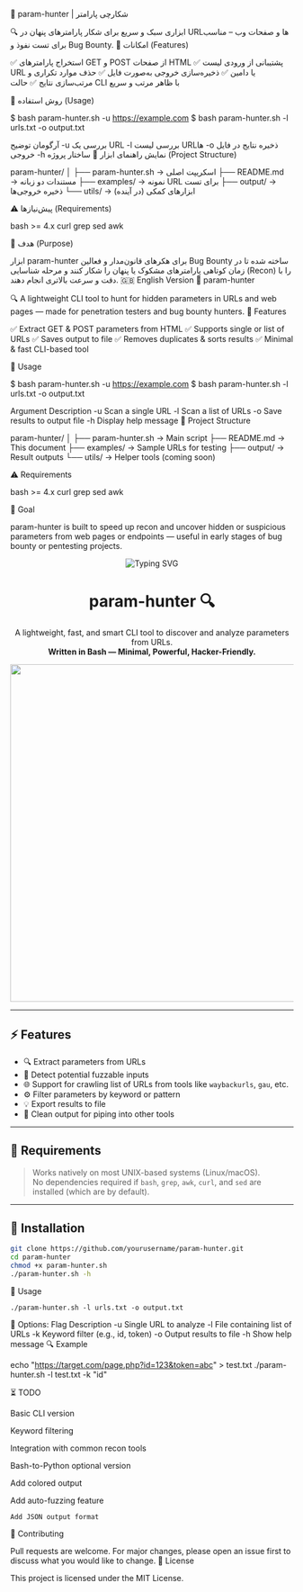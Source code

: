 
📌 param-hunter | شکارچی پارامتر

🔍 ابزاری سبک و سریع برای شکار پارامترهای پنهان در URLها و صفحات وب – مناسب برای تست نفوذ و Bug Bounty.
🚀 امکانات (Features)

✅ استخراج پارامترهای GET و POST از صفحات HTML
✅ پشتیبانی از ورودی لیست URL یا دامین
✅ ذخیره‌سازی خروجی به‌صورت فایل
✅ حذف موارد تکراری و مرتب‌سازی نتایج
✅ حالت CLI با ظاهر مرتب و سریع

🧪 روش استفاده (Usage)

$ bash param-hunter.sh -u https://example.com
$ bash param-hunter.sh -l urls.txt -o output.txt

آرگومان	توضیح
-u	بررسی یک URL
-l	بررسی لیست URLها
-o	ذخیره نتایج در فایل خروجی
-h	نمایش راهنمای ابزار
📂 ساختار پروژه (Project Structure)

param-hunter/
│
├── param-hunter.sh        → اسکریپت اصلی
├── README.md              → مستندات دو زبانه
├── examples/              → نمونه URL برای تست
├── output/                → ذخیره خروجی‌ها
└── utils/                 → ابزارهای کمکی (در آینده)

⚠️ پیش‌نیازها (Requirements)

bash >= 4.x
curl
grep
sed
awk

🧠 هدف (Purpose)

ابزار param-hunter برای هکرهای قانون‌مدار و فعالین Bug Bounty ساخته شده تا در زمان کوتاهی پارامترهای مشکوک یا پنهان را شکار کنند و مرحله شناسایی (Recon) را با دقت و سرعت بالاتری انجام دهند.
🇬🇧 English Version
📌 param-hunter

🔍 A lightweight CLI tool to hunt for hidden parameters in URLs and web pages — made for penetration testers and bug bounty hunters.
🚀 Features

✅ Extract GET & POST parameters from HTML
✅ Supports single or list of URLs
✅ Saves output to file
✅ Removes duplicates & sorts results
✅ Minimal & fast CLI-based tool

🧪 Usage

$ bash param-hunter.sh -u https://example.com
$ bash param-hunter.sh -l urls.txt -o output.txt

Argument	Description
-u	Scan a single URL
-l	Scan a list of URLs
-o	Save results to output file
-h	Display help message
📂 Project Structure

param-hunter/
│
├── param-hunter.sh        → Main script
├── README.md              → This document
├── examples/              → Sample URLs for testing
├── output/                → Result outputs
└── utils/                 → Helper tools (coming soon)

⚠️ Requirements

bash >= 4.x
curl
grep
sed
awk

🧠 Goal

param-hunter is built to speed up recon and uncover hidden or suspicious parameters from web pages or endpoints — useful in early stages of bug bounty or pentesting projects.
<p align="center">
  <img src="https://readme-typing-svg.demolab.com?font=Fira+Code&pause=1000&center=true&width=435&lines=🔎+param-hunter+CLI+Tool;for+URL+Parameter+Discovery+and+Fuzzing" alt="Typing SVG" />
</p>

<h1 align="center">param-hunter 🔍</h1>

<p align="center">
  A lightweight, fast, and smart CLI tool to discover and analyze parameters from URLs.  
  <br>
  <strong>Written in Bash — Minimal, Powerful, Hacker-Friendly.</strong>
</p>

<p align="center">
  <img src="https://github.com/yourusername/param-hunter/assets/demo.gif" width="600"/>
</p>

---

## ⚡ Features

- 🔍 Extract parameters from URLs
- 🧪 Detect potential fuzzable inputs
- 🌐 Support for crawling list of URLs from tools like `waybackurls`, `gau`, etc.
- ⚙️ Filter parameters by keyword or pattern
- 💡 Export results to file
- 🧼 Clean output for piping into other tools

---

## 🧰 Requirements

> Works natively on most UNIX-based systems (Linux/macOS).  
No dependencies required if `bash`, `grep`, `awk`, `curl`, and `sed` are installed (which are by default).

---

## 🚀 Installation


```bash
git clone https://github.com/yourusername/param-hunter.git
cd param-hunter
chmod +x param-hunter.sh
./param-hunter.sh -h
```



🧪 Usage
```
./param-hunter.sh -l urls.txt -o output.txt
```

📘 Options:
Flag	Description
-u	Single URL to analyze
-l	File containing list of URLs
-k	Keyword filter (e.g., id, token)
-o	Output results to file
-h	Show help message
🔍 Example

echo "https://target.com/page.php?id=123&token=abc" > test.txt
./param-hunter.sh -l test.txt -k "id"

⏳ TODO

Basic CLI version

Keyword filtering

Integration with common recon tools

Bash-to-Python optional version

Add colored output

Add auto-fuzzing feature

    Add JSON output format

🤝 Contributing

Pull requests are welcome. For major changes, please open an issue first to discuss what you would like to change.
📄 License

This project is licensed under the MIT License.